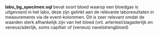 **labo_bg_specimen.sql** bevat soort bloed waarop een bloedgas is uitgevoerd in het labo, deze zijn gelinkt aan de relevante laboresultaten in measurements via de event-kolommen.
Dit is zeer relevant omdat de waarden sterk afhankelijk zijn van het bloed (vnl. arterieel/slagaderlijk en veneus/aderlijk, soms capillair of (veneus) navelstrengbloed)
